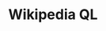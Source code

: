 ---
layout: post.njk
title: "Wikipedia QL"
summary: "Scrape Wikipedia through a query language and receive the results as JSON objects that you can use on your projects. Wikipedia has so much data you might end up using this one."
thumb: "https://opengraph.githubassets.com/bc26424bb1efcf42513adafa8fcc858e4adbfba3bcad329b1e0f40b6b7d872/zverok/wikipedia_ql"
links:
  - website: "https://go.raybo.org/4vek"
category: shorts
tags:
- external
---